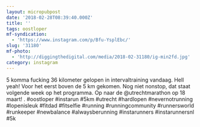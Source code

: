 ```yaml
---
layout: micropubpost
date: '2018-02-28T08:39:40.000Z'
title: ''
tags: oostloper
mf-syndication:
  - 'https://www.instagram.com/p/Bfu-YsplEbc/'
slug: '31180'
mf-photo:
  - 'http://diggingthedigital.com/media/2018-02-31180/ig-min2fd.jpg'
category: instagram
---
```

5 komma fucking 36 kilometer gelopen in intervaltraining vandaag. Hell yeah! Voor het eerst boven de 5 km gekomen. Nog niet nonstop, dat staat volgende week op het programma. Op naar de @utrechtmarathon op 18 maart!
.
#oostloper #instarun #5km #utrecht #hardlopen #nevernotrunning #lopenisleuk #fitdad #fitselfie #running #runningcommunity #runnersworld #runkeeper #newbalance #alwaysberunning #instarunners #instarunnersnl #5k
